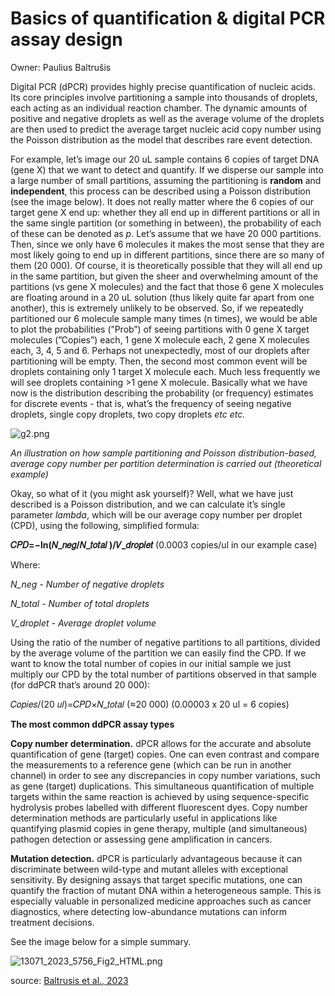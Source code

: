 # Basics of quantification & digital PCR assay design

Owner: Paulius Baltrušis

Digital PCR (dPCR) provides highly precise quantification of nucleic acids. Its core principles involve partitioning a sample into thousands of droplets, each acting as an individual reaction chamber. The dynamic amounts of positive and negative droplets as well as the average volume of the droplets are then used to predict the average target nucleic acid copy number using the Poisson distribution as the model that describes rare event detection. 

For example, let’s image our 20 uL sample contains 6 copies of target DNA (gene X) that we want to detect and quantify. If we disperse our sample into a large number of small partitions, assuming the partitioning is **random** and **independent**, this process can be described using a Poisson distribution (see the image below). It does not really matter where the 6 copies of our target gene X end up: whether they all end up in different partitions or all in the same single partition (or something in between), the probability of each of these can be denoted as *p*. Let’s assume that we have 20 000 partitions. Then, since we only have 6 molecules it makes the most sense that they are most likely going to end up in different partitions, since there are so many of them (20 000). Of course, it is theoretically possible that they will all end up in the same partition, but given the sheer and overwhelming amount of the partitions (vs gene X molecules) and the fact that those 6 gene X molecules are floating around in a 20 uL solution (thus likely quite far apart from one another), this is extremely unlikely to be observed. So, if we repeatedly partitioned our 6 molecule sample many times (n times), we would be able to plot the probabilities (”Prob”) of seeing partitions with 0 gene X target molecules (”Copies”) each, 1 gene X molecule each, 2 gene X molecules each, 3, 4, 5 and 6. Perhaps not unexpectedly, most of our droplets after partitioning will be empty. Then, the second most common event will be droplets containing only 1 target X molecule each. Much less frequently we will see droplets containing >1 gene X molecule. Basically what we have now is the distribution describing the probability (or frequency) estimates for discrete events - that is, what’s the frequency of seeing negative droplets, single copy droplets, two copy droplets *etc etc.* 

![g2.png](Basics%20of%20quantification%20&%20digital%20PCR%20assay%20desig%201261bbe397bb81ffbf4de3797765e35d/g2.png)

*An illustration on how sample partitioning and Poisson distribution-based, average copy number per partition determination is carried out (theoretical example)*

Okay, so what of it (you might ask yourself)? Well, what we have just described is a Poisson distribution, and we can calculate it’s single parameter *lambda*, which will be our average copy number per droplet (CPD), using the following, simplified formula:

**𝐶𝑃𝐷=−ln⁡(𝑁_𝑛𝑒𝑔/𝑁_𝑡𝑜𝑡𝑎𝑙 )/𝑉_𝑑𝑟𝑜𝑝𝑙𝑒𝑡** (0.0003 copies/ul in our example case)

Where:

*N_neg - Number of negative droplets*

*N_total - Number of total droplets*

*V_droplet - Average droplet volume*

Using the ratio of the number of negative partitions to all partitions, divided by the average volume of the partition we can easily find the CPD. If we want to know the total number of copies in our initial sample we just multiply our CPD by the total number of partitions observed in that sample (for ddPCR that’s around 20 000):

𝐶𝑜𝑝𝑖𝑒𝑠/(20 𝑢𝑙)=𝐶𝑃𝐷×𝑁_𝑡𝑜𝑡𝑎𝑙 (≈20 000) (0.00003 x 20 ul = 6 copies)

**The most common ddPCR assay types**

**Copy number determination.** dPCR allows for the accurate and absolute quantification of gene (target) copies. One can even contrast and compare the measurements to a reference gene (which can be run in another channel) in order to see any discrepancies in copy number variations, such as gene (target) duplications. This simultaneous quantification of multiple targets within the same reaction is achieved by using sequence-specific hydrolysis probes labelled with different fluorescent dyes. Copy number determination methods are particularly useful in applications like quantifying plasmid copies in gene therapy, multiple (and simultaneous) pathogen detection or assessing gene amplification in cancers.

**Mutation detection.** dPCR is particularly advantageous because it can discriminate between wild-type and mutant alleles with exceptional sensitivity. By designing assays that target specific mutations, one can quantify the fraction of mutant DNA within a heterogeneous sample. This is especially valuable in personalized medicine approaches such as cancer diagnostics, where detecting low-abundance mutations can inform treatment decisions.

See the image below for a simple summary.

![13071_2023_5756_Fig2_HTML.png](Basics%20of%20quantification%20&%20digital%20PCR%20assay%20desig%201261bbe397bb81ffbf4de3797765e35d/13071_2023_5756_Fig2_HTML.png)

source: [Baltrusis et al., 2023]([https://parasitesandvectors.biomedcentral.com/articles/10.1186/s13071-023-05756-7](https://parasitesandvectors.biomedcentral.com/articles/10.1186/s13071-023-05756-7))